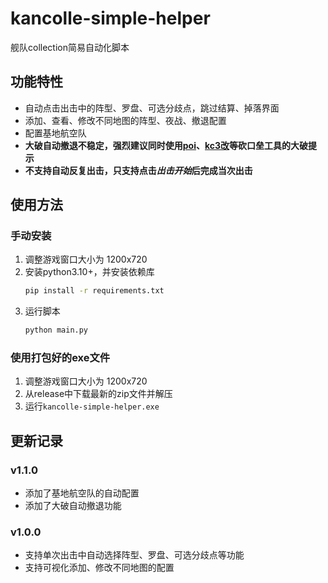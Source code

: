# kancolle-simple-helper

舰队collection简易自动化脚本

## 功能特性

- 自动点击出击中的阵型、罗盘、可选分歧点，跳过结算、掉落界面
- 添加、查看、修改不同地图的阵型、夜战、撤退配置
- 配置基地航空队
- **大破自动撤退不稳定，强烈建议同时使用[poi](https://github.com/poooi/poi)、[kc3改](https://github.com/KC3Kai/KC3Kai)等砍口垒工具的大破提示**
- **不支持自动反复出击，只支持点击*出击开始*后完成当次出击**

## 使用方法

### 手动安装

1. 调整游戏窗口大小为 1200x720
2. 安装python3.10+，并安装依赖库
    ```bash
    pip install -r requirements.txt
    ```
3. 运行脚本
    ```bash
    python main.py
    ```

### 使用打包好的exe文件

1. 调整游戏窗口大小为 1200x720
2. 从release中下载最新的zip文件并解压
3. 运行`kancolle-simple-helper.exe`

## 更新记录
### v1.1.0
- 添加了基地航空队的自动配置
- 添加了大破自动撤退功能

### v1.0.0
- 支持单次出击中自动选择阵型、罗盘、可选分歧点等功能
- 支持可视化添加、修改不同地图的配置